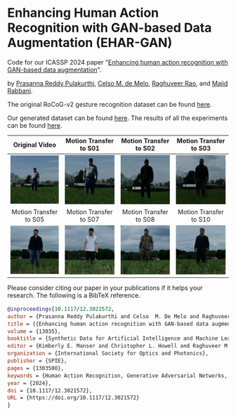 # Enhancing Human Action Recognition with GAN-based Data Augmentation (EHAR-GAN)
Code for our ICASSP 2024 paper "[Enhancing human action recognition with GAN-based data augmentation](https://doi.org/10.1117/12.3021572)".

by [Prasanna Reddy Pulakurthi](https://www.prasannapulakurthi.com/), [Celso M. de Melo](https://celsodemelo.net/), [Raghuveer Rao](https://ieeexplore.ieee.org/author/37281258600), and [Majid Rabbani](https://www.rit.edu/directory/mxreee-majid-rabbani).

The original RoCoG-v2 gesture recognition dataset can be found [here](https://www.cis.jhu.edu/~rocog/data/).

Our generated dataset can be found [here](https://drive.google.com/file/d/1BQeKY65za_sth9QytFmjmsxny9C2z4-E/view?usp=sharing). The results of all the experiments can be found [here](https://drive.google.com/file/d/1hGq0SXFiYJmUaaEMXkE4rDiyMyUPU21_/view?usp=sharing).

| Original Video | Motion Transfer to S01 | Motion Transfer to S02 | Motion Transfer to S03 | 
| :---: | :---: | :---: | :---: | 
|<img src="assets/real2real_ground/S01_10m_ground_label1_start1803.gif"/> | <img src="assets/real2real_ground/S01-S01_10m_ground_label1_start1803.gif"/> | <img src="assets/real2real_ground/S02-S01_10m_ground_label1_start1803.gif"/> | <img src="assets/real2real_ground/S03-S01_10m_ground_label1_start1803.gif"/> |
| Motion Transfer to S05 | Motion Transfer to S07 | Motion Transfer to S08 | Motion Transfer to S10 | 
|<img src="assets/real2real_ground/S05-S01_10m_ground_label1_start1803.gif"/> | <img src="assets/real2real_ground/S07-S01_10m_ground_label1_start1803.gif"/> | <img src="assets/real2real_ground/S08-S01_10m_ground_label1_start1803.gif"/> | <img src="assets/real2real_ground/S10-S01_10m_ground_label1_start1803.gif"/> |

Please consider citing our paper in your publications if it helps your research. The following is a BibTeX reference.
```bibtex
@inproceedings{10.1117/12.3021572,
author = {Prasanna Reddy Pulakurthi and Celso  M. De Melo and Raghuveer Rao and Majid Rabbani},
title = {{Enhancing human action recognition with GAN-based data augmentation}},
volume = {13035},
booktitle = {Synthetic Data for Artificial Intelligence and Machine Learning: Tools, Techniques, and Applications II},
editor = {Kimberly E. Manser and Christopher L. Howell and Raghuveer M. Rao and Celso De Melo},
organization = {International Society for Optics and Photonics},
publisher = {SPIE},
pages = {130350O},
keywords = {Human Action Recognition, Generative Adversarial Networks, Deep Neural Networks, Synthetic Data, Data Augmentation},
year = {2024},
doi = {10.1117/12.3021572},
URL = {https://doi.org/10.1117/12.3021572}
}
```
